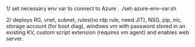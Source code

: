 1/ set necessary env var to connect to Azure . ./set-azure-env-var.sh 

2/ deploys RG, vnet, subnet, rules(no rdp rule, need JIT), NSG, pip, nic, storage account (for boot diag), windows vm with password stored in an existing KV, custom script extension (requires vm agent) and enables web server. 
